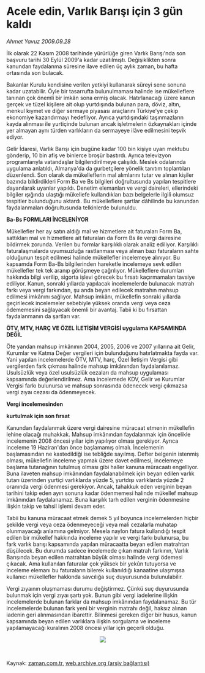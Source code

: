 # Acele edin, Varlık Barışı için 3 gün kaldı

*Ahmet Yavuz 2009.09.28*

<tr><td class="metin" colspan="2" style="padding-top: 20px; padding-left: 5px; ">İlk olarak 22 Kasım 2008 tarihinde yürürlüğe giren Varlık Barışı'nda son başvuru tarihi 30 Eylül 2009'a kadar uzatılmıştı. Değişiklikten sonra kanundan faydalanma süresine ilave edilen üç aylık zaman, bu hafta ortasında son bulacak.</td></tr><tr><td class="metin" colspan="2" style="padding-top: 20px; padding-left: 5px; "><p>Bakanlar Kurulu kendisine verilen yetkiyi kullanarak süreyi sene sonuna kadar uzatabilir. Öyle bir tasarrufta bulunulmaması halinde ise mükelleflere tanınan çok önemli bir imkân sona ermiş olacak. Hatırlanacağı üzere kanun gerçek ve tüzel kişilere ait olup yurtdışında bulunan para, döviz, altın, menkul kıymet ve diğer sermaye piyasası araçlarını Türkiye'ye çekip ekonomiye kazandırmayı hedefliyor. Ayrıca yurtdışındaki taşınmazların kayda alınması ile yurtiçinde bulunan ancak işletmelerin özkaynakları içinde yer almayan aynı türden varlıkların da sermayeye ilâve edilmesini teşvik ediyor.
<p>Gelir İdaresi, Varlık Barışı için bugüne kadar 100 bin kişiye uyarı mektubu gönderip, 10 bin afiş ve binlerce broşür bastırdı. Ayrıca televizyon programlarıyla vatandaşlar bilgilendirilmeye çalışıldı. Meslek odalarında uygulama anlatıldı, Almanya'da da gurbetçilere yönelik tanıtım toplantıları düzenlendi. Son olarak da mükelleflerin mal alımlarını tutar ve alınan kişiler bazında bildirdikleri Form Ba ve Bs bilgileri doğrultusunda yapılan tespitlere dayanılarak uyarılar yapıldı. Denetim elemanları ve vergi daireleri, ellerindeki bilgiler ışığında ulaştığı mükellefe kullandıkları bazı belgelerle ilgili olumsuz tespitler bulunduğunu aktardı. Bu mükelleflere şartlar dâhilinde bu kanundan faydalanmaları doğrultusunda telkinlerde bulunuldu.
<p><b>Ba-Bs FORMLARI İNCELENİYOR</b>
<p>Mükellefler her ay satın aldığı mal ve hizmetlere ait faturaları Form Ba, sattıkları mal ve hizmetlere ait faturaları da Form Bs ile vergi dairesine bildirmek zorunda. Verilen bu formlar karşılıklı olarak analiz ediliyor. Karşılıklı faturalaşmalarda uyumsuzluğa rastlanması veya alınan bazı faturaların sahte olduğunun tespit edilmesi halinde mükellefler incelemeye alınıyor. Bu kapsamda Form Ba-Bs bilgilerinden hareketle incelemeye sevk edilen mükellefler tek tek aranıp görüşmeye çağrılıyor. Mükelleflere durumları hakkında bilgi verilip, sigorta işlevi görecek bu fırsatı kaçırmamaları tavsiye ediliyor. Kanun, sonraki yıllarda yapılacak incelemelerde bulunacak matrah farkı veya vergi farkından, şu anda beyan edilecek matrahın mahsup edilmesi imkânını sağlıyor. Mahsup imkânı, mükellefin sonraki yıllarda geçirilecek incelemeler sebebiyle yüksek oranda vergi veya ceza ödememesini sağlayacak önemli bir avantaj. Tabii ki bu fırsattan faydalanmanın da şartları var.
<p><b>ÖTV, MTV, HARÇ VE ÖZEL İLETİŞİM VERGİSİ uygulama KAPSAMINDA DEĞİL</b>
<p>Öte yandan mahsup imkânının 2004, 2005, 2006 ve 2007 yıllarına ait Gelir, Kurumlar ve Katma Değer vergileri için bulunduğunu hatırlatmakta fayda var. Yani yapılan incelemelerde ÖTV, MTV, harç, Özel İletişim Vergisi gibi vergilerden fark çıkması halinde mahsup imkânından faydalanılamaz. Usulsüzlük veya özel usulsüzlük cezaları da mahsup uygulaması kapsamında değerlendirilmez. Ama incelemede KDV, Gelir ve Kurumlar Vergisi farkı bulunursa ve mahsup sonrasında ödenecek vergi çıkmazsa vergi zıyaı cezası da ödenmeyecek.
<p><b>Vergi incelemesinden 
<p>kurtulmak için son fırsat</p></b>
<p>Kanundan faydalanmak üzere vergi dairesine müracaat etmenin mükellefin lehine olacağı muhakkak. Mahsup imkânından faydalanmak için öncelikle incelemenin 2008 öncesi yıllar için yapılıyor olması gerekiyor. Ayrıca inceleme 19 Haziran'dan önce başlamamış olmalı. İncelemenin başlamasından ne kastedildiği ise tebliğde sayılmış. Defter belgenin istenmiş olması, mükellefin inceleme yapmak üzere davet edilmesi, incelemeye başlama tutanağının tutulmuş olması gibi haller kanuna müracaatı engelliyor. Buna ilaveten mahsup imkânından faydalanabilmek için beyan edilen varlık tutarı üzerinden yurtiçi varlıklarda yüzde 5, yurtdışı varlıklarda yüzde 2 oranında vergi ödenmesi gerekiyor. Ancak, tahakkuk eden verginin beyan tarihini takip eden ayın sonuna kadar ödenmemesi halinde mükellef mahsup imkânından faydalanamaz. Buna karşılık tarh edilen verginin ödenmesine ilişkin takip ve tahsil işlemi devam eder.
<p>Tabii bu kanuna müracaat etmek demek 5 yıl boyunca incelemelerden hiçbir şekilde vergi veya ceza ödenmeyeceği veya mali cezalarla muhatap olunmayacağı anlamına gelmiyor. Mesela naylon fatura kullandığı tespit edilen bir mükellef hakkında inceleme yapılır ve vergi farkı bulunursa, bu fark varlık barışı kapsamında yapılan müracaatta beyan edilen matrahtan düşülecek. Bu durumda sadece incelemede çıkan matrah farkının, Varlık Barışında beyan edilen matrahtan büyük olması halinde vergi ödemesi çıkacak. Ama kullanılan faturalar çok yüksek bir yekûn tutuyorsa ve inceleme elemanı bu faturaların bilerek kullanıldığı kanaatine ulaşmışsa kullanıcı mükellefler hakkında savcılığa suç duyurusunda bulunulabilir. 
<p>Vergi zıyaının oluşmaması durumu değiştirmez. Çünkü suç duyurusunda bulunmak için vergi zıyaı şartı yok. Bunun gibi vergi iadelerine ilişkin incelemelerde bulunan farklar da mahsup imkânından faydalanamaz. Bu tür incelemelerde bulunan fark yeni bir verginin matrahı değil, haksız alınan iadenin geri alınmasından ibarettir. Bilinmesi gereken diğer bir husus, kanun kapsamında beyan edilen varlıklara ilişkin sorgulama ve inceleme yapılamayacağı kuralının 2008 öncesi yıllar için geçerli olduğu.
<p>
<p><p align="center"><img border="0" src="http://web.archive.org/web/20091115161852im_/http://medya.zaman.com.tr/2009/09/27/takvim.jpg"/>
<p><br/></p></p></p></p></p></p></p></p></p></p></p></p></p></p></td></tr>

Kaynak: [zaman.com.tr](http://zaman.com.tr/yazar.do?yazino=896999), [web.archive.org (arşiv bağlantısı)](http://web.archive.org/web/20091115161852/http://www.zaman.com.tr:80/yazar.do?yazino=896999)
